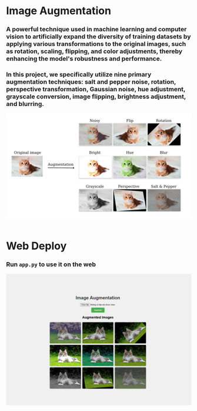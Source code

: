 # Image Augmentation ##
### A powerful technique used in machine learning and computer vision to artificially expand the diversity of training datasets by applying various transformations to the original images, such as rotation, scaling, flipping, and color adjustments, thereby enhancing the model's robustness and performance.

### In this project, we specifically utilize nine primary augmentation techniques: salt and pepper noise, rotation, perspective transformation, Gaussian noise, hue adjustment, grayscale conversion, image flipping, brightness adjustment, and blurring.

![Image Description](/Example.png)
<br/><br/>
# Web Deploy 
### Run `app.py` to use it on the web
![Image Description](/web_deploy.png)
